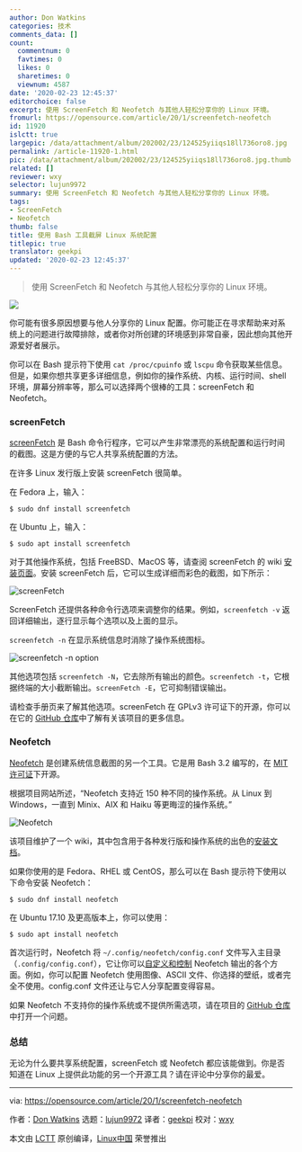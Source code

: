 ```yaml
---
author: Don Watkins
categories: 技术
comments_data: []
count:
  commentnum: 0
  favtimes: 0
  likes: 0
  sharetimes: 0
  viewnum: 4587
date: '2020-02-23 12:45:37'
editorchoice: false
excerpt: 使用 ScreenFetch 和 Neofetch 与其他人轻松分享你的 Linux 环境。
fromurl: https://opensource.com/article/20/1/screenfetch-neofetch
id: 11920
islctt: true
largepic: /data/attachment/album/202002/23/124525yiiqs18ll736oro8.jpg
permalink: /article-11920-1.html
pic: /data/attachment/album/202002/23/124525yiiqs18ll736oro8.jpg.thumb.jpg
related: []
reviewer: wxy
selector: lujun9972
summary: 使用 ScreenFetch 和 Neofetch 与其他人轻松分享你的 Linux 环境。
tags:
- ScreenFetch
- Neofetch
thumb: false
title: 使用 Bash 工具截屏 Linux 系统配置
titlepic: true
translator: geekpi
updated: '2020-02-23 12:45:37'
---
```



> 
> 使用 ScreenFetch 和 Neofetch 与其他人轻松分享你的 Linux 环境。
> 
> 
> 


![](/data/attachment/album/202002/23/124525yiiqs18ll736oro8.jpg)


你可能有很多原因想要与他人分享你的 Linux 配置。你可能正在寻求帮助来对系统上的问题进行故障排除，或者你对所创建的环境感到非常自豪，因此想向其他开源爱好者展示。


你可以在 Bash 提示符下使用 `cat /proc/cpuinfo` 或 `lscpu` 命令获取某些信息。但是，如果你想共享更多详细信息，例如你的操作系统、内核、运行时间、shell 环境，屏幕分辨率等，那么可以选择两个很棒的工具：screenFetch 和 Neofetch。


### screenFetch


[screenFetch](https://github.com/KittyKatt/screenFetch) 是 Bash 命令行程序，它可以产生非常漂亮的系统配置和运行时间的截图。这是方便的与它人共享系统配置的方法。


在许多 Linux 发行版上安装 screenFetch 很简单。


在 Fedora 上，输入：



```
$ sudo dnf install screenfetch
```

在 Ubuntu 上，输入：



```
$ sudo apt install screenfetch
```

对于其他操作系统，包括 FreeBSD、MacOS 等，请查阅 screenFetch 的 wiki [安装页面](https://github.com/KittyKatt/screenFetch/wiki/Installation)。安装 screenFetch 后，它可以生成详细而彩色的截图，如下所示：


![screenFetch](/data/attachment/album/202002/23/124554oyefaflsi7sp5j9f.png "screenFetch")


ScreenFetch 还提供各种命令行选项来调整你的结果。例如，`screenfetch -v` 返回详细输出，逐行显示每个选项以及上面的显示。


`screenfetch -n` 在显示系统信息时消除了操作系统图标。


![screenfetch -n option](/data/attachment/album/202002/23/124601yqqnrqerqqi7683q.png "screenfetch -n option")


其他选项包括 `screenfetch -N`，它去除所有输出的颜色。`screenfetch -t`，它根据终端的大小截断输出。`screenFetch -E`，它可抑制错误输出。


请检查手册页来了解其他选项。screenFetch 在 GPLv3 许可证下的开源，你可以在它的 [GitHub 仓库](http://github.com/KittyKatt/screenFetch)中了解有关该项目的更多信息。


### Neofetch


[Neofetch](https://github.com/dylanaraps/neofetch) 是创建系统信息截图的另一个工具。它是用 Bash 3.2 编写的，在 [MIT 许可证](https://github.com/dylanaraps/neofetch/blob/master/LICENSE.md)下开源。


根据项目网站所述，“Neofetch 支持近 150 种不同的操作系统。从 Linux 到 Windows，一直到 Minix、AIX 和 Haiku 等更晦涩的操作系统。”


![Neofetch](/data/attachment/album/202002/23/124626wa72qc57tglll500.png "Neofetch")


该项目维护了一个 wiki，其中包含用于各种发行版和操作系统的出色的[安装文档](https://github.com/dylanaraps/neofetch/wiki/Installation)。


如果你使用的是 Fedora、RHEL 或 CentOS，那么可以在 Bash 提示符下使用以下命令安装 Neofetch：



```
$ sudo dnf install neofetch
```

在 Ubuntu 17.10 及更高版本上，你可以使用：



```
$ sudo apt install neofetch
```

首次运行时，Neofetch 将 `~/.config/neofetch/config.conf` 文件写入主目录（`.config/config.conf`），它让你可以[自定义和控制](https://github.com/dylanaraps/neofetch/wiki/Customizing-Info) Neofetch 输出的各个方面。例如，你可以配置 Neofetch 使用图像、ASCII 文件、你选择的壁纸，或者完全不使用。config.conf 文件还让与它人分享配置变得容易。


如果 Neofetch 不支持你的操作系统或不提供所需选项，请在项目的 [GitHub 仓库](https://github.com/dylanaraps/neofetch/issues)中打开一个问题。


### 总结


无论为什么要共享系统配置，screenFetch 或 Neofetch 都应该能做到。你是否知道在 Linux 上提供此功能的另一个开源工具？请在评论中分享你的最爱。




---


via: <https://opensource.com/article/20/1/screenfetch-neofetch>


作者：[Don Watkins](https://opensource.com/users/don-watkins) 选题：[lujun9972](https://github.com/lujun9972) 译者：[geekpi](https://github.com/geekpi) 校对：[wxy](https://github.com/wxy)


本文由 [LCTT](https://github.com/LCTT/TranslateProject) 原创编译，[Linux中国](https://linux.cn/) 荣誉推出